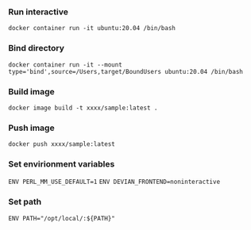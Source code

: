 
### Run interactive

```docker container run -it ubuntu:20.04 /bin/bash```

### Bind directory

```docker container run -it --mount type='bind',source=/Users,target/BoundUsers ubuntu:20.04 /bin/bash```

### Build image

```docker image build -t xxxx/sample:latest .```

### Push image

```docker push xxxx/sample:latest```

### Set envirionment variables

```ENV PERL_MM_USE_DEFAULT=1```
```ENV DEVIAN_FRONTEND=noninteractive```

### Set path

```ENV PATH="/opt/local/:${PATH}"```

